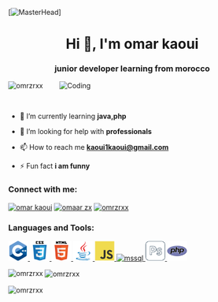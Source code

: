 [![MasterHead](https://i.pinimg.com/originals/d8/68/06/d868061528a82dea4a2f50fffc640695.gif)]
<h1 align="center">Hi 👋, I'm omar kaoui</h1>
<h3 align="center">junior developer learning from morocco</h3>
<img align="right" alt="Coding" width="400" src="https://th.bing.com/th/id/R.73bec76ab430fd0dd43768f65655ee7a?rik=m5L2GBBoYsthhQ&pid=ImgRaw&r=0">

<p align="left"> <img src="https://komarev.com/ghpvc/?username=omrzrxx&label=Profile%20views&color=0e75b6&style=flat" alt="omrzrxx" /> </p>

<p align="left"> <a href="https://twitter.com/" target="blank"><img src="https://img.shields.io/twitter/follow/?logo=twitter&style=for-the-badge" alt="" /></a> </p>

- 🌱 I’m currently learning **java,php**

- 🤝 I’m looking for help with **professionals**

- 📫 How to reach me **kaoui1kaoui@gmail.com**

- ⚡ Fun fact **i am funny**

<h3 align="left">Connect with me:</h3>
<p align="left">
<a href="https://linkedin.com/in/omar kaoui" target="blank"><img align="center" src="https://raw.githubusercontent.com/rahuldkjain/github-profile-readme-generator/master/src/images/icons/Social/linked-in-alt.svg" alt="omar kaoui" height="30" width="40" /></a>
<a href="https://fb.com/omaar zx" target="blank"><img align="center" src="https://raw.githubusercontent.com/rahuldkjain/github-profile-readme-generator/master/src/images/icons/Social/facebook.svg" alt="omaar zx" height="30" width="40" /></a>
<a href="https://instagram.com/omrzrxx" target="blank"><img align="center" src="https://raw.githubusercontent.com/rahuldkjain/github-profile-readme-generator/master/src/images/icons/Social/instagram.svg" alt="omrzrxx" height="30" width="40" /></a>
</p>

<h3 align="left">Languages and Tools:</h3>
<p align="left"> <a href="https://www.w3schools.com/cpp/" target="_blank" rel="noreferrer"> <img src="https://raw.githubusercontent.com/devicons/devicon/master/icons/cplusplus/cplusplus-original.svg" alt="cplusplus" width="40" height="40"/> </a> <a href="https://www.w3schools.com/css/" target="_blank" rel="noreferrer"> <img src="https://raw.githubusercontent.com/devicons/devicon/master/icons/css3/css3-original-wordmark.svg" alt="css3" width="40" height="40"/> </a> <a href="https://www.w3.org/html/" target="_blank" rel="noreferrer"> <img src="https://raw.githubusercontent.com/devicons/devicon/master/icons/html5/html5-original-wordmark.svg" alt="html5" width="40" height="40"/> </a> <a href="https://www.java.com" target="_blank" rel="noreferrer"> <img src="https://raw.githubusercontent.com/devicons/devicon/master/icons/java/java-original.svg" alt="java" width="40" height="40"/> </a> <a href="https://developer.mozilla.org/en-US/docs/Web/JavaScript" target="_blank" rel="noreferrer"> <img src="https://raw.githubusercontent.com/devicons/devicon/master/icons/javascript/javascript-original.svg" alt="javascript" width="40" height="40"/> </a> <a href="https://www.microsoft.com/en-us/sql-server" target="_blank" rel="noreferrer"> <img src="https://www.svgrepo.com/show/303229/microsoft-sql-server-logo.svg" alt="mssql" width="40" height="40"/> </a> <a href="https://www.photoshop.com/en" target="_blank" rel="noreferrer"> <img src="https://raw.githubusercontent.com/devicons/devicon/master/icons/photoshop/photoshop-line.svg" alt="photoshop" width="40" height="40"/> </a> <a href="https://www.php.net" target="_blank" rel="noreferrer"> <img src="https://raw.githubusercontent.com/devicons/devicon/master/icons/php/php-original.svg" alt="php" width="40" height="40"/> </a> </p>

<p><img align="left" src="https://github-readme-stats.vercel.app/api/top-langs?username=omrzrxx&show_icons=true&locale=en&layout=compact" alt="omrzrxx" /></p>

<p>&nbsp;<img align="center" src="https://github-readme-stats.vercel.app/api?username=omrzrxx&show_icons=true&locale=en" alt="omrzrxx" /></p>

<p><img align="center" src="https://github-readme-streak-stats.herokuapp.com/?user=omrzrxx&" alt="omrzrxx" /></p>
